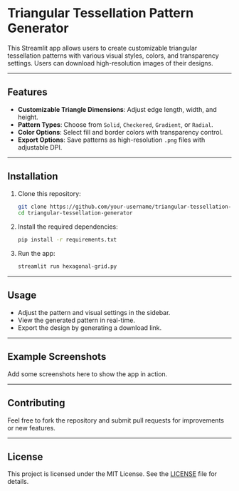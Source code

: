 # Triangular Tessellation Pattern Generator

This Streamlit app allows users to create customizable triangular tessellation patterns with various visual styles, colors, and transparency settings. Users can download high-resolution images of their designs.

---

## Features

- **Customizable Triangle Dimensions**: Adjust edge length, width, and height.
- **Pattern Types**: Choose from `Solid`, `Checkered`, `Gradient`, or `Radial`.
- **Color Options**: Select fill and border colors with transparency control.
- **Export Options**: Save patterns as high-resolution `.png` files with adjustable DPI.

---

## Installation

1. Clone this repository:
   ```bash
   git clone https://github.com/your-username/triangular-tessellation-generator.git
   cd triangular-tessellation-generator
   ```

2. Install the required dependencies:
   ```bash
   pip install -r requirements.txt
   ```

3. Run the app:
   ```bash
   streamlit run hexagonal-grid.py
   ```

---

## Usage

- Adjust the pattern and visual settings in the sidebar.
- View the generated pattern in real-time.
- Export the design by generating a download link.

---

## Example Screenshots

Add some screenshots here to show the app in action.

---

## Contributing

Feel free to fork the repository and submit pull requests for improvements or new features.

---

## License

This project is licensed under the MIT License. See the [LICENSE](LICENSE) file for details.
